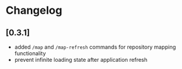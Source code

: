 # Changelog

## [0.3.1]

- added `/map` and `/map-refresh` commands for repository mapping functionality
- prevent infinite loading state after application refresh
